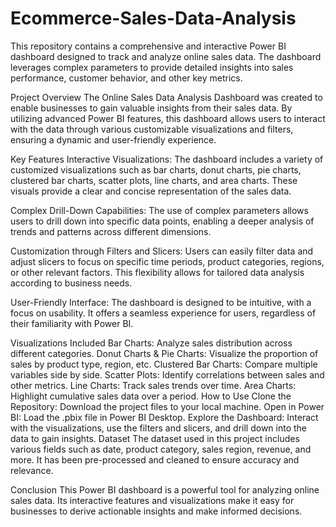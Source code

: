 # Ecommerce-Sales-Data-Analysis

This repository contains a comprehensive and interactive Power BI dashboard designed to track and analyze online sales data. The dashboard leverages complex parameters to provide detailed insights into sales performance, customer behavior, and other key metrics.

Project Overview
The Online Sales Data Analysis Dashboard was created to enable businesses to gain valuable insights from their sales data. By utilizing advanced Power BI features, this dashboard allows users to interact with the data through various customizable visualizations and filters, ensuring a dynamic and user-friendly experience.

Key Features
Interactive Visualizations: The dashboard includes a variety of customized visualizations such as bar charts, donut charts, pie charts, clustered bar charts, scatter plots, line charts, and area charts. These visuals provide a clear and concise representation of the sales data.

Complex Drill-Down Capabilities: The use of complex parameters allows users to drill down into specific data points, enabling a deeper analysis of trends and patterns across different dimensions.

Customization through Filters and Slicers: Users can easily filter data and adjust slicers to focus on specific time periods, product categories, regions, or other relevant factors. This flexibility allows for tailored data analysis according to business needs.

User-Friendly Interface: The dashboard is designed to be intuitive, with a focus on usability. It offers a seamless experience for users, regardless of their familiarity with Power BI.

Visualizations Included
Bar Charts: Analyze sales distribution across different categories.
Donut Charts & Pie Charts: Visualize the proportion of sales by product type, region, etc.
Clustered Bar Charts: Compare multiple variables side by side.
Scatter Plots: Identify correlations between sales and other metrics.
Line Charts: Track sales trends over time.
Area Charts: Highlight cumulative sales data over a period.
How to Use
Clone the Repository: Download the project files to your local machine.
Open in Power BI: Load the .pbix file in Power BI Desktop.
Explore the Dashboard: Interact with the visualizations, use the filters and slicers, and drill down into the data to gain insights.
Dataset
The dataset used in this project includes various fields such as date, product category, sales region, revenue, and more. It has been pre-processed and cleaned to ensure accuracy and relevance.

Conclusion
This Power BI dashboard is a powerful tool for analyzing online sales data. Its interactive features and visualizations make it easy for businesses to derive actionable insights and make informed decisions.
